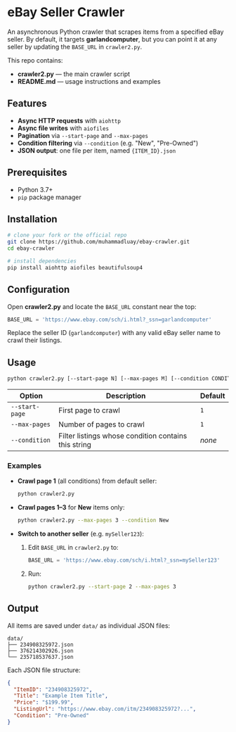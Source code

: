 # eBay Seller Crawler

An asynchronous Python crawler that scrapes items from a specified eBay seller. By default, it targets **garlandcomputer**, but you can point it at any seller by updating the `BASE_URL` in `crawler2.py`.

This repo contains:

* **crawler2.py** — the main crawler script
* **README.md** — usage instructions and examples


## Features

* **Async HTTP requests** with `aiohttp`
* **Async file writes** with `aiofiles`
* **Pagination** via `--start-page` and `--max-pages`
* **Condition filtering** via `--condition` (e.g. "New", "Pre-Owned")
* **JSON output**: one file per item, named `{ITEM_ID}.json`


## Prerequisites

* Python 3.7+
* `pip` package manager


## Installation

```bash
# clone your fork or the official repo
git clone https://github.com/muhammadluay/ebay-crawler.git
cd ebay-crawler

# install dependencies
pip install aiohttp aiofiles beautifulsoup4
```


## Configuration

Open **crawler2.py** and locate the `BASE_URL` constant near the top:

```python
BASE_URL = 'https://www.ebay.com/sch/i.html?_ssn=garlandcomputer'
```

Replace the seller ID (`garlandcomputer`) with any valid eBay seller name to crawl their listings.


## Usage

```bash
python crawler2.py [--start-page N] [--max-pages M] [--condition CONDITION]
```

| Option         | Description                                          | Default |
| -------------- | ---------------------------------------------------- | ------- |
| `--start-page` | First page to crawl                                  | `1`     |
| `--max-pages`  | Number of pages to crawl                             | `1`     |
| `--condition`  | Filter listings whose condition contains this string | *none*  |

### Examples

* **Crawl page 1** (all conditions) from default seller:

  ```bash
  python crawler2.py
  ```

* **Crawl pages 1–3** for **New** items only:

  ```bash
  python crawler2.py --max-pages 3 --condition New
  ```

* **Switch to another seller** (e.g. `mySeller123`):

  1. Edit `BASE_URL` in `crawler2.py` to:

     ```python
     BASE_URL = 'https://www.ebay.com/sch/i.html?_ssn=mySeller123'
     ```
  2. Run:

     ```bash
     python crawler2.py --start-page 2 --max-pages 3
     ```


## Output

All items are saved under `data/` as individual JSON files:

```
data/
├── 234908325972.json
├── 376214302926.json
└── 235718537637.json
```

Each JSON file structure:

```json
{
  "ItemID": "234908325972",
  "Title": "Example Item Title",
  "Price": "$199.99",
  "ListingUrl": "https://www.ebay.com/itm/234908325972?...",
  "Condition": "Pre-Owned"
}
```
